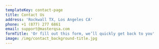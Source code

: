 ```yaml
---
templateKey: contact-page
title: Contact Us
address: 'Rockwall TX, Los Angeles CA'
phone: +1 (877) 277 6861
email: support@masterqsa.com
formTitle: 'Or fill out this form, we’ll quickly get back to you'
image: /img/contact_background-title.jpg
---
```



